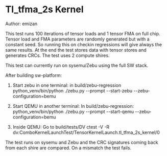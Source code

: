 
Tl_tfma_2s Kernel
=================

Author: emizan

This test runs 100 iterations of tensor loads and 1 tensor FMA on full chip.
Tensor load and FMA parameters are randomly generated but with a constant seed.
So running this on checkin regressions will give always the same results.
At the end the test stores data with tensor stores and generates CRCs.
The test uses 2 compute shires.

This test can currently run on sysemu/Zebu using the full SW stack.

After building sw-platform:
1. Start zebu in one terminal: in build/zebu-regression 
python_venv/bin/python ./zebu.py --prompt --start-zebu --zebu-configuration=bemu

2. Start QEMU in another terminal: In build/zebu-regression:
python_venv/bin/python ./zebu.py --prompt --start-qemu --zebu-configuration=bemu

3. Inside QEMU:
Go to build/tests/DV
ctest -V -R dv:ComboKernelLaunchTest/TensorKernelLaunch.tl_tfma_2s_kernel/0

The test runs on sysemu and Zebu and the CRC signatures coming back from each shire
are compared. On a mismatch the test fails.
